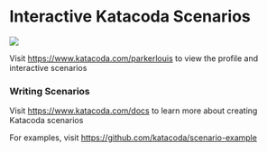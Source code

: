 # Interactive Katacoda Scenarios

[![](http://shields.katacoda.com/katacoda/parkerlouis/count.svg)](https://www.katacoda.com/parkerlouis "Get your profile on Katacoda.com")

Visit https://www.katacoda.com/parkerlouis to view the profile and interactive scenarios

### Writing Scenarios
Visit https://www.katacoda.com/docs to learn more about creating Katacoda scenarios

For examples, visit https://github.com/katacoda/scenario-example
